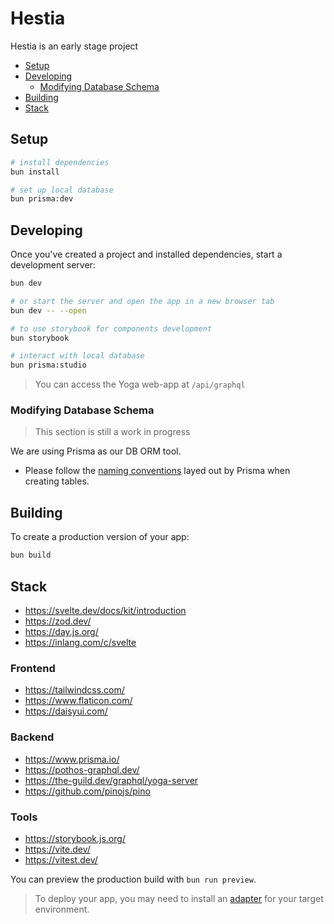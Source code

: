 # Hestia

Hestia is an early stage project

- [Setup](#setup)
- [Developing](#developing)
    - [Modifying Database Schema](#modifying-database-schema)
- [Building](#building)
- [Stack](#stack)

## Setup

```bash
# install dependencies
bun install

# set up local database
bun prisma:dev
```

## Developing

Once you've created a project and installed dependencies, start a development server:

```bash
bun dev

# or start the server and open the app in a new browser tab
bun dev -- --open

# to use storybook for components development
bun storybook

# interact with local database
bun prisma:studio
```

> You can access the Yoga web-app at `/api/graphql`

### Modifying Database Schema

> This section is still a work in progress

We are using Prisma as our DB ORM tool.

- Please follow the [naming conventions](https://www.prisma.io/docs/orm/reference/prisma-schema-reference#naming-conventions) layed out by Prisma when creating tables.

## Building

To create a production version of your app:

```bash
bun build
```

## Stack

- https://svelte.dev/docs/kit/introduction
- https://zod.dev/
- https://day.js.org/
- https://inlang.com/c/svelte

### Frontend

- https://tailwindcss.com/
- https://www.flaticon.com/
- https://daisyui.com/

### Backend

- https://www.prisma.io/
- https://pothos-graphql.dev/
- https://the-guild.dev/graphql/yoga-server
- https://github.com/pinojs/pino

### Tools

- https://storybook.js.org/
- https://vite.dev/
- https://vitest.dev/

You can preview the production build with `bun run preview`.

> To deploy your app, you may need to install an [adapter](https://svelte.dev/docs/kit/adapters) for your target environment.
